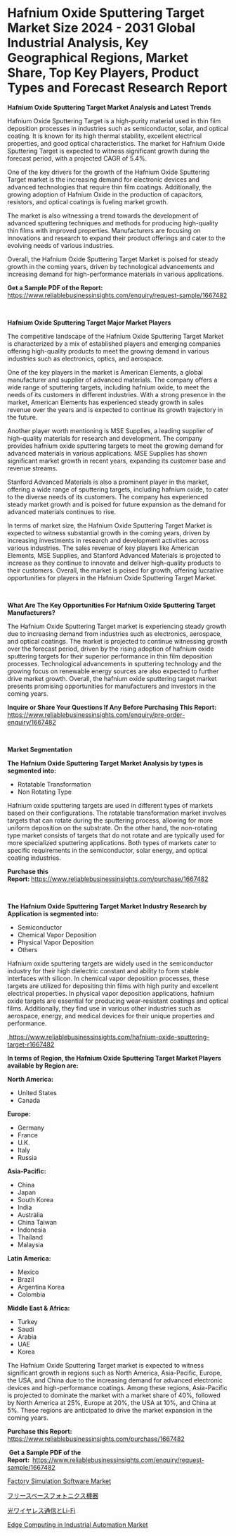 <p><h1>Hafnium Oxide Sputtering Target Market Size 2024 - 2031 Global Industrial Analysis, Key Geographical Regions, Market Share, Top Key Players, Product Types and Forecast Research Report</h1></p><p><strong>Hafnium Oxide Sputtering Target Market Analysis and Latest Trends</strong></p>
<p><p>Hafnium Oxide Sputtering Target is a high-purity material used in thin film deposition processes in industries such as semiconductor, solar, and optical coating. It is known for its high thermal stability, excellent electrical properties, and good optical characteristics. The market for Hafnium Oxide Sputtering Target is expected to witness significant growth during the forecast period, with a projected CAGR of 5.4%.</p><p>One of the key drivers for the growth of the Hafnium Oxide Sputtering Target market is the increasing demand for electronic devices and advanced technologies that require thin film coatings. Additionally, the growing adoption of Hafnium Oxide in the production of capacitors, resistors, and optical coatings is fueling market growth.</p><p>The market is also witnessing a trend towards the development of advanced sputtering techniques and methods for producing high-quality thin films with improved properties. Manufacturers are focusing on innovations and research to expand their product offerings and cater to the evolving needs of various industries.</p><p>Overall, the Hafnium Oxide Sputtering Target Market is poised for steady growth in the coming years, driven by technological advancements and increasing demand for high-performance materials in various applications.</p></p>
<p><strong>Get a Sample PDF of the Report:&nbsp;</strong> <a href="https://www.reliablebusinessinsights.com/enquiry/request-sample/1667482">https://www.reliablebusinessinsights.com/enquiry/request-sample/1667482</a></p>
<p>&nbsp;</p>
<p><strong>Hafnium Oxide Sputtering Target Major Market Players</strong></p>
<p><p>The competitive landscape of the Hafnium Oxide Sputtering Target Market is characterized by a mix of established players and emerging companies offering high-quality products to meet the growing demand in various industries such as electronics, optics, and aerospace.</p><p>One of the key players in the market is American Elements, a global manufacturer and supplier of advanced materials. The company offers a wide range of sputtering targets, including hafnium oxide, to meet the needs of its customers in different industries. With a strong presence in the market, American Elements has experienced steady growth in sales revenue over the years and is expected to continue its growth trajectory in the future.</p><p>Another player worth mentioning is MSE Supplies, a leading supplier of high-quality materials for research and development. The company provides hafnium oxide sputtering targets to meet the growing demand for advanced materials in various applications. MSE Supplies has shown significant market growth in recent years, expanding its customer base and revenue streams.</p><p>Stanford Advanced Materials is also a prominent player in the market, offering a wide range of sputtering targets, including hafnium oxide, to cater to the diverse needs of its customers. The company has experienced steady market growth and is poised for future expansion as the demand for advanced materials continues to rise.</p><p>In terms of market size, the Hafnium Oxide Sputtering Target Market is expected to witness substantial growth in the coming years, driven by increasing investments in research and development activities across various industries. The sales revenue of key players like American Elements, MSE Supplies, and Stanford Advanced Materials is projected to increase as they continue to innovate and deliver high-quality products to their customers. Overall, the market is poised for growth, offering lucrative opportunities for players in the Hafnium Oxide Sputtering Target Market.</p></p>
<p>&nbsp;</p>
<p><strong>What Are The Key Opportunities For Hafnium Oxide Sputtering Target Manufacturers?</strong></p>
<p><p>The Hafnium Oxide Sputtering Target market is experiencing steady growth due to increasing demand from industries such as electronics, aerospace, and optical coatings. The market is projected to continue witnessing growth over the forecast period, driven by the rising adoption of hafnium oxide sputtering targets for their superior performance in thin film deposition processes. Technological advancements in sputtering technology and the growing focus on renewable energy sources are also expected to further drive market growth. Overall, the hafnium oxide sputtering target market presents promising opportunities for manufacturers and investors in the coming years.</p></p>
<p><strong>Inquire or Share Your Questions If Any Before Purchasing This Report:</strong> <a href="https://www.reliablebusinessinsights.com/enquiry/pre-order-enquiry/1667482">https://www.reliablebusinessinsights.com/enquiry/pre-order-enquiry/1667482</a></p>
<p>&nbsp;</p>
<p><strong>Market Segmentation</strong></p>
<p><strong>The Hafnium Oxide Sputtering Target Market Analysis by types is segmented into:</strong></p>
<p><ul><li>Rotatable Transformation</li><li>Non Rotating Type</li></ul></p>
<p><p>Hafnium oxide sputtering targets are used in different types of markets based on their configurations. The rotatable transformation market involves targets that can rotate during the sputtering process, allowing for more uniform deposition on the substrate. On the other hand, the non-rotating type market consists of targets that do not rotate and are typically used for more specialized sputtering applications. Both types of markets cater to specific requirements in the semiconductor, solar energy, and optical coating industries.</p></p>
<p><strong>Purchase this Report:&nbsp;</strong><a href="https://www.reliablebusinessinsights.com/purchase/1667482">https://www.reliablebusinessinsights.com/purchase/1667482</a></p>
<p>&nbsp;</p>
<p><strong>The Hafnium Oxide Sputtering Target Market Industry Research by Application is segmented into:</strong></p>
<p><ul><li>Semiconductor</li><li>Chemical Vapor Deposition</li><li>Physical Vapor Deposition</li><li>Others</li></ul></p>
<p><p>Hafnium oxide sputtering targets are widely used in the semiconductor industry for their high dielectric constant and ability to form stable interfaces with silicon. In chemical vapor deposition processes, these targets are utilized for depositing thin films with high purity and excellent electrical properties. In physical vapor deposition applications, hafnium oxide targets are essential for producing wear-resistant coatings and optical films. Additionally, they find use in various other industries such as aerospace, energy, and medical devices for their unique properties and performance.</p></p>
<p><a href="https://www.reliablebusinessinsights.com/hafnium-oxide-sputtering-target-r1667482">&nbsp;https://www.reliablebusinessinsights.com/hafnium-oxide-sputtering-target-r1667482</a></p>
<p><strong>In terms of Region, the Hafnium Oxide Sputtering Target Market Players available by Region are:</strong></p>
<p>
    <p> <strong> North America: </strong>
        <ul>
            <li>United States</li>
            <li>Canada</li>
        </ul>
        </p> 
    <p> <strong> Europe: </strong>
        <ul>
            <li>Germany</li>
            <li>France</li>
            <li>U.K.</li>
            <li>Italy</li>
            <li>Russia</li>
        </ul>
        </p> 
    <p> <strong> Asia-Pacific: </strong>
        <ul>
            <li>China</li>
            <li>Japan</li>
            <li>South Korea</li>
            <li>India</li>
            <li>Australia</li>
            <li>China Taiwan</li>
            <li>Indonesia</li>
            <li>Thailand</li>
            <li>Malaysia</li>
        </ul>
        </p> 
    <p> <strong> Latin America: </strong>
        <ul>
            <li>Mexico</li>
            <li>Brazil</li>
            <li>Argentina Korea</li>
            <li>Colombia</li>
        </ul>
        </p> 
    <p> <strong> Middle East & Africa: </strong>
        <ul>
            <li>Turkey</li>
            <li>Saudi</li>
            <li>Arabia</li>
            <li>UAE</li>
            <li>Korea</li>
        </ul>
    </p>
    </p>
<p><p>The Hafnium Oxide Sputtering Target market is expected to witness significant growth in regions such as North America, Asia-Pacific, Europe, the USA, and China due to the increasing demand for advanced electronic devices and high-performance coatings. Among these regions, Asia-Pacific is projected to dominate the market with a market share of 40%, followed by North America at 25%, Europe at 20%, the USA at 10%, and China at 5%. These regions are anticipated to drive the market expansion in the coming years.</p></p>
<p><strong>Purchase this Report: </strong><a href="https://www.reliablebusinessinsights.com/purchase/1667482">https://www.reliablebusinessinsights.com/purchase/1667482</a></p>
<p>&nbsp;<strong>Get a Sample PDF of the Report:&nbsp;&nbsp;</strong><a href="https://www.reliablebusinessinsights.com/enquiry/request-sample/1667482">https://www.reliablebusinessinsights.com/enquiry/request-sample/1667482</a></p>
<p><strong></strong></p>
<p><p><a href="https://github.com/LeilaniWyman2021/Market-Research-Report-List-1/blob/main/factory-simulation-software-market.md">Factory Simulation Software Market</a></p><p><a href="https://github.com/LuzHills1972/Market-Research-Report-List-1/blob/main/6643065176586.md">フリースペースフォトニクス機器</a></p><p><a href="https://github.com/kegley4963/Market-Research-Report-List-2/blob/main/9601912176585.md">光ワイヤレス通信とLi-Fi</a></p><p><a href="https://github.com/okotobwrhuteie/Market-Research-Report-List-3/blob/main/edge-computing-in-industrial-automation-market.md">Edge Computing in Industrial Automation Market</a></p></p>